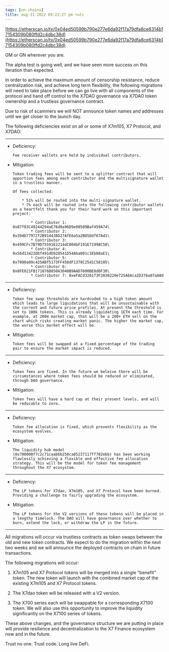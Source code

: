```yaml
---
tags: [on-chains]
title: aug-31-2022 09:22:27 pm +utc
---
```


[https://etherscan.io/tx/0x04ed50599b790e277e6da92f17a79dfa8ce6314b17154309b080ffd2c4dbc38d](https://etherscan.io/tx/0x04ed50599b790e277e6da92f17a79dfa8ce6314b17154309b080ffd2c4dbc38d)

GM or GN wherever you are.

The alpha test is going well, and we have seen more success on this iteration than expected.

In order to achieve the maximum amount of censorship resistance, reduce centralization risk, and achieve long term flexibility, the following migrations will need to take place before we can go live with all components of the protocol and hand off control to the X7DAO governance via X7DAO token ownership and a trustless governance contract.

Due to risk of scammers we will NOT announce token names and addresses until we get closer to the launch day.

The following deficiencies exist on all or some of X7m105, X7 Protocol, and X7DAO:

---

- Deficiency:

      Fee receiver wallets are held by individual contributors.

- Mitigation:

      Token trading fees will be sent to a splitter contract that will apportion fees among each contributor and the multisignature wallet in a trustless manner.

      Of fees collected:

          * 51% will be routed into the multi-signature wallet.
          * 7% each will be routed into the following contributor wallets as a heartfelt thank you for their hard work on this important project:

              * Contributor 1: 0x07f83C49244294aE76d0a96D9e00589Baf459A74\
              * Contributor 2: 0x394b77972f2B914430D27AfE6a5a2B85Ddf67Ad1\
              * Contributor 3: 0x499CFc7B79D75591E2214dC004bF191E71998C50\
              * Contributor 4: 0x56d13422Dbf491dD928541D54Aba001c1Eb68aE1\
              * Contributor 5: 0x7000a09c425ABf5173FF458dF1370C25d1C58105\
              * Contributor 6: 0x8FE821FB171076B850A3048B9AAD7600BE8d0F30\
              * Contributor 7: 0xeFACd3261f3F2038220e725A6Aca2D376a07aA8d

---

- Deficiency:

      Token fee swap thresholds are hardcoded to a high token amount which leads to large liquidations that will be unsustainable with the current and future price profiles. At present the threshold is set to 100k tokens. This is already liquidating 1ETH each time. For example, at 200m market cap, that will be a 200+ ETH sell on the chart which risks creating market panic. The higher the market cap, the worse this market effect will be.

- Mitigation:

      Token fees will be swapped at a fixed percentage of the trading pair to ensure the market impact is reduced.

---

- Deficiency:

      Token fees are fixed. In the future we beleive there will be circumstances where token fees should be reduced or eliminated, through DAO governance.

- Mitigation:

      Token fees will have a hard cap at their present levels, and will be reducable to zero.

---

- Deficiency:

      Token fee allocation is fixed, which prevents flexibility as the ecosystem evolves.

- Mitigation:

      The liquidity hub model (0x700000f7c2c71caab6b250ca85237117ff702ebb) has been working flawlessly achieving a flexible and effective fee allocation strategy. This will be the model for token fee management throughout the X7 ecosystem.

---

- Deficiency:

      The LP tokens for X7dao, X7m105, and X7 Protocol have been burned. Providing a challenge to fairly upgrading the ecosystem.

- Mitigation:

      The LP tokens for the V2 versions of these tokens will be placed in a lengthy timelock. The DAO will have governance over whether to burn, extend the lock, or withdraw the LP in the future.

---

All migrations will occur via trustless contracts as token swaps between the old and new token contracts. We expect to do the migration within the next two weeks and we will announce the deployed contracts on chain in future transactions.

The following migrations will occur:

1. X7m105 and X7 Protocol tokens will be merged into a single "benefit" token. The new token will launch with the combined market cap of the existing X7m105 and X7 Protocol tokens.

2. The X7dao token will be released with a V2 version.

3. The X700 series each will be swappable for a corresponding X7100 token. We will also use this opportunity to improve the liquidity significantly on the X7100 series of tokens.

These above changes, and the governance structure we are putting in place will provide resilience and decentralization to the X7 Finance ecosystem now and in the future.

Trust no one. Trust code. Long live DeFi.
